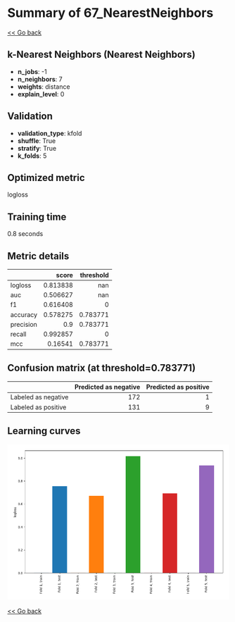 # Summary of 67_NearestNeighbors

[<< Go back](../README.md)


## k-Nearest Neighbors (Nearest Neighbors)
- **n_jobs**: -1
- **n_neighbors**: 7
- **weights**: distance
- **explain_level**: 0

## Validation
 - **validation_type**: kfold
 - **shuffle**: True
 - **stratify**: True
 - **k_folds**: 5

## Optimized metric
logloss

## Training time

0.8 seconds

## Metric details
|           |    score |   threshold |
|:----------|---------:|------------:|
| logloss   | 0.813838 |  nan        |
| auc       | 0.506627 |  nan        |
| f1        | 0.616408 |    0        |
| accuracy  | 0.578275 |    0.783771 |
| precision | 0.9      |    0.783771 |
| recall    | 0.992857 |    0        |
| mcc       | 0.16541  |    0.783771 |


## Confusion matrix (at threshold=0.783771)
|                     |   Predicted as negative |   Predicted as positive |
|:--------------------|------------------------:|------------------------:|
| Labeled as negative |                     172 |                       1 |
| Labeled as positive |                     131 |                       9 |

## Learning curves
![Learning curves](learning_curves.png)

[<< Go back](../README.md)
